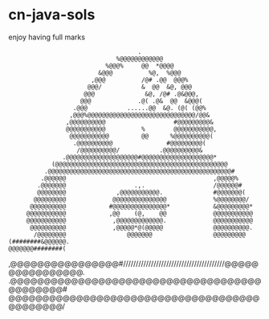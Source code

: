 # cn-java-sols
enjoy having full marks
                                                                                 
                                        .                                       
                                  %@@@@@@@@@@@@                                 
                               %@@@%     @@  *@@@@                              
                             &@@@          %@,  %@@@                            
                           ,@@@          /@# .@@  @@@%                          
                          @@@/           &  @@  &@, @@@                         
                         @@@              &@, /@# .@&@@@,                       
                        @@@             .@( .@&  @@  &@@@(                      
                      .@@@           ......@@  &@. (@( (@@%                     
                     ,@@@%@@@@@@@@@@@@@@@@@@@@@@@@@@@@@@/@@&                    
                    ,@@@@@@@@@@                   #@@@@@@@@@&                   
                    @@@@@@@@@@@          %        @@@@@@@@@@@,                  
                     @@@@@@@@@@@         @@      %@@@@@@@@@@(                   
                      .@@@@@@@@@@               #@@@@@@@@@(                     
                       /@@@@@@@@@@/           .@@@@@@@@@@&                      
                   .@@@@@@@@@@@@@@@@@@@@#@@@@@@@@@@@@@@@@@@@@*                  
                (@@@@@@@@@@@@@@@@@@@@@@@@@@@@@@@@@@@@@@@@@@@@@@@@               
              .@@@@@@@@@@@@@@@@@@@@@@@@@@@@@@@@@@@@@@@@@@@@@@@@@@@#             
             .@@@@@@                                         ,@@@@@%            
            .@@@@@@@                   .,.                   /@@@@@@#           
            @@@@@@@@              ,@@@@@@@@@@@.              #@@@@@@@(          
           @@@@@@@@@             @@@@@@@@@@@@@@@             %@@@@@@@@/         
          @@@@@@@@@@            #@@@@@@@@@@@@@@@*            &@@@@@@@@@*        
         @@@@@@@@@@@            ,@@    (@,    @@             @@@@@@@@@@@        
         @@@@@@@@@@@             ,@@@@@@@@@@@@@.             @@@@@@@@@@@        
          @@@@@@@@@@             ,@@@@@*@(@@@@@              @@@@@@@@@@.        
           /@@@@@@@@                 @@@@@@@                 @@@@@@@@@          
    (########&@@@@@@.                                        @@@@@@@########(   
   ,@@@@@@@@@@@@@@@@#////////////////////////////////////////@@@@@@@@@@@@@@@@.  
                 .@@@@@@@@@@@@@@@@@@@@@@@@@@@@@@@@@@@@@@@@@@@@@#                
                  @@@@@@@@@@@@@@@@@@@@@@@@@@@@@@@@@@@@@@@@@@@@@/                
                                                                                
